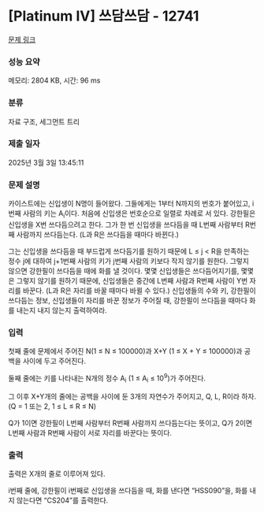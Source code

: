 # [Platinum IV] 쓰담쓰담 - 12741 

[문제 링크](https://www.acmicpc.net/problem/12741) 

### 성능 요약

메모리: 2804 KB, 시간: 96 ms

### 분류

자료 구조, 세그먼트 트리

### 제출 일자

2025년 3월 3일 13:45:11

### 문제 설명

<p>카이스트에는 신입생이 N명이 들어왔다. 그들에게는 1부터 N까지의 번호가 붙어있고, i번째 사람의 키는 A<sub>i</sub>이다. 처음에 신입생은 번호순으로 일렬로 차례로 서 있다. 강한필은 신입생을 X번 쓰다듬으려고 한다. 그가 한 번 신입생을 쓰다듬을 때 L번째 사람부터 R번째 사람까지 쓰다듬는다. (L과 R은 쓰다듬을 때마다 바뀐다.)</p>

<p>그는 신입생을 쓰다듬을 때 부드럽게 쓰다듬기를 원하기 때문에 L ≤ j < R을 만족하는 정수 j에 대하여 j+1번째 사람의 키가 j번째 사람의 키보다 작지 않기를 원한다. 그렇지 않으면 강한필이 쓰다듬을 때에 화를 낼 것이다. 몇몇 신입생들은 쓰다듬어지기를, 몇몇은 그렇지 않기를 원하기 때문에, 신입생들은 중간에 L번째 사람과 R번째 사람이 Y번 자리를 바꾼다. (L과 R은 자리를 바꿀 때마다 바뀔 수 있다.) 신입생들의 수와 키, 강한필이 쓰다듬는 정보, 신입생들이 자리를 바꾼 정보가 주어질 때, 강한필이 쓰다듬을 때마다 화를 내는지 내지 않는지 출력하여라.</p>

### 입력 

 <p>첫째 줄에 문제에서 주어진 N(1 ≤ N ≤ 100000)과 X+Y (1 ≤ X + Y ≤ 100000)과 공백을 사이에 두고 주어진다.</p>

<p>둘째 줄에는 키를 나타내는 N개의 정수 A<sub>i</sub> (1 ≤ A<sub>i</sub> ≤ 10<sup>9</sup>)가 주어진다.</p>

<p>그 이후 X+Y개의 줄에는 공백을 사이에 둔 3개의 자연수가 주어지고, Q, L, R이라 하자. (Q = 1 또는 2, 1 ≤ L ≤ R ≤ N)</p>

<p>Q가 1이면 강한필이 L번째 사람부터 R번째 사람까지 쓰다듬는다는 뜻이고, Q가 2이면 L번째 사람과 R번째 사람이 서로 자리를 바꾼다는 뜻이다.</p>

### 출력 

 <p>출력은 X개의 줄로 이루어져 있다.</p>

<p>i번째 줄에, 강한필이 i번째로 신입생을 쓰다듬을 때, 화를 낸다면 “HSS090”을, 화를 내지 않는다면 “CS204”를 출력한다.</p>

